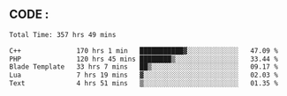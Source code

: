 ## CODE :
<!--START_SECTION:waka-->

```txt
Total Time: 357 hrs 49 mins

C++              170 hrs 1 min   ███████████▓░░░░░░░░░░░░░   47.09 %
PHP              120 hrs 45 mins ████████▒░░░░░░░░░░░░░░░░   33.44 %
Blade Template   33 hrs 7 mins   ██▒░░░░░░░░░░░░░░░░░░░░░░   09.17 %
Lua              7 hrs 19 mins   ▓░░░░░░░░░░░░░░░░░░░░░░░░   02.03 %
Text             4 hrs 51 mins   ▒░░░░░░░░░░░░░░░░░░░░░░░░   01.35 %
```

<!--END_SECTION:waka-->
